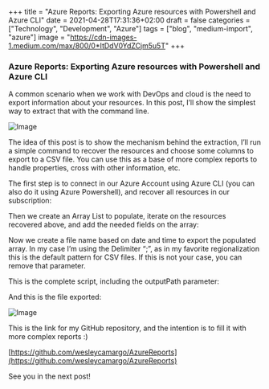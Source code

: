 ﻿+++
title = "Azure Reports: Exporting Azure resources with Powershell and Azure CLI"
date = 2021-04-28T17:31:36+02:00
draft = false
categories = ["Technology", "Development", "Azure"]
tags = ["blog", "medium-import", "azure"]
image = "https://cdn-images-1.medium.com/max/800/0*ItDdV0YdZCjm5u5T"
+++

### Azure Reports: Exporting Azure resources with Powershell and Azure CLI

A common scenario when we work with DevOps and cloud is the need to export information about your resources. In this post, I’ll show the simplest way to extract that with the command line.

![Image](https://cdn-images-1.medium.com/max/800/0*ItDdV0YdZCjm5u5T)

The idea of this post is to show the mechanism behind the extraction, I’ll run a simple command to recover the resources and choose some columns to export to a CSV file. You can use this as a base of more complex reports to handle properties, cross with other information, etc.

The first step is to connect in our Azure Account using Azure CLI (you can also do it using Azure Powershell), and recover all resources in our subscription:

Then we create an Array List to populate, iterate on the resources recovered above, and add the needed fields on the array:

Now we create a file name based on date and time to export the populated array. In my case I’m using the Delimiter “;”, as in my favorite regionalization this is the default pattern for CSV files. If this is not your case, you can remove that parameter.

This is the complete script, including the outputPath parameter:

And this is the file exported:

![Image](/img/azure-reports-exporting-azure-resources-with-powershell-and-azure-cli/1_s2J6kTWmfhRKG0O86hqaHg.png)

This is the link for my GitHub repository, and the intention is to fill it with more complex reports :)

[https://github.com/wesleycamargo/AzureReports](https://github.com/wesleycamargo/AzureReports)

See you in the next post!
